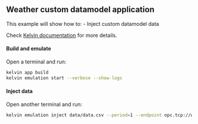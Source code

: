 ## Weather custom datamodel application

This example will show how to:
    - Inject custom datamodel data

Check [Kelvin documentation](https://docs.kelvininc.com/latest/documentation/sdk/package_and_emulate_apps/inject_and_extract_data/?h=+custom+#inject-custom-datamodel-data-example) for more details.


#### Build and emulate

Open a terminal and run:
```bash
kelvin app build
kelvin emulation start --verbose --show-logs
```

#### Inject data

Open another terminal and run:

```bash
kelvin emulation inject data/data.csv --period=1 --endpoint opc.tcp://weathersource:48010 --repeat --app-name weather-custom-datamodel:1.0.0
```
